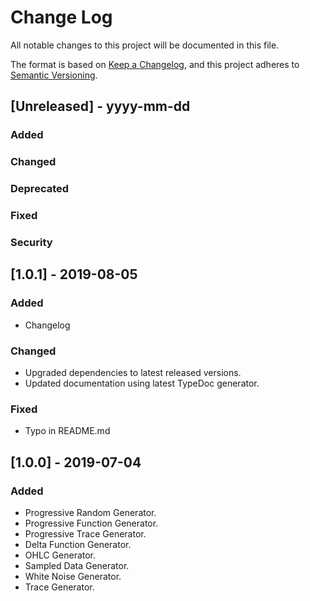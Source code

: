 # Change Log
All notable changes to this project will be documented in this file.

The format is based on [Keep a Changelog](https://keepachangelog.com/en/1.0.0/),
and this project adheres to [Semantic Versioning](https://semver.org/spec/v2.0.0.html).

## [Unreleased] - yyyy-mm-dd
### Added

### Changed

### Deprecated

### Fixed

### Security

## [1.0.1] - 2019-08-05
### Added
- Changelog

### Changed
- Upgraded dependencies to latest released versions.
- Updated documentation using latest TypeDoc generator.

### Fixed
- Typo in README.md

## [1.0.0] - 2019-07-04
### Added
- Progressive Random Generator.
- Progressive Function Generator.
- Progressive Trace Generator.
- Delta Function Generator.
- OHLC Generator.
- Sampled Data Generator.
- White Noise Generator.
- Trace Generator.
